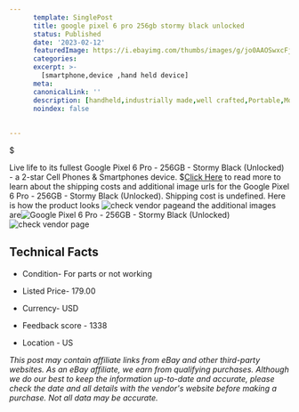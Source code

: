 ```yaml
---
      template: SinglePost
      title: google pixel 6 pro 256gb stormy black unlocked 
      status: Published
      date: '2023-02-12'
      featuredImage: https://i.ebayimg.com/thumbs/images/g/jo0AAOSwxcFj29-X/s-l225.jpg
      categories: 
      excerpt: >-
        [smartphone,device ,hand held device]
      meta:
      canonicalLink: ''
      description: [handheld,industrially made,well crafted,Portable,Mobile,Compact,Convenient,Lightweight,Maneuverable,Man-portable,Miniature,Carriable,Hand-held,Light,Holdable,Transportable,Mobile device,Pocket-sized,On-the-go,Wireless,Cordless,Compact size,Convenient size, smartphone,device ,hand held device]
      noindex: false
      
        
---
```

$

Live life to its fullest Google Pixel 6 Pro - 256GB - Stormy Black (Unlocked) - a 2-star Cell Phones & Smartphones device.
$[Click Here](https://www.ebay.com/itm/175597139761?hash=item28e267b731%3Ag%3Ajo0AAOSwxcFj29-X&mkevt=1&mkcid=1&mkrid=711-53200-19255-0&campid=%253CePNCampaignId%253E&customid=%253CreferenceId%253E&toolid=10049) to read more to learn about the shipping costs and additional image urls for the Google Pixel 6 Pro - 256GB - Stormy Black (Unlocked). Shipping cost is undefined. Here is how the product looks ![check vendor page](https://i.ebayimg.com/thumbs/images/g/jo0AAOSwxcFj29-X/s-l225.jpg)and the additional images are![Google Pixel 6 Pro - 256GB - Stormy Black (Unlocked)](https://i.ebayimg.com/images/g/jo0AAOSwxcFj29-X/s-l1200.jpg)![check vendor page](https://origin-galleryplus.ebayimg.com/ws/web/175597139761_2_0_1/225x225.jpg,https://origin-galleryplus.ebayimg.com/ws/web/175597139761_3_0_1/225x225.jpg,https://origin-galleryplus.ebayimg.com/ws/web/175597139761_4_0_1/225x225.jpg,https://origin-galleryplus.ebayimg.com/ws/web/175597139761_5_0_1/225x225.jpg,https://origin-galleryplus.ebayimg.com/ws/web/175597139761_6_0_1/225x225.jpg,https://origin-galleryplus.ebayimg.com/ws/web/175597139761_7_0_1/225x225.jpg)



 ## Technical Facts 



     
      

 - Condition- For parts or not working 


      

 - Listed Price- 179.00 


      

 - Currency- USD 


      

 - Feedback score - 1338 


      

 - Location - US 


      
      

 *_This post may contain affiliate links from eBay and other third-party websites. As an eBay affiliate, we earn from qualifying purchases. Although we do our best to keep the information up-to-date and accurate, please check the date and all details with the vendor's website before making a purchase. Not all data may be accurate._*






